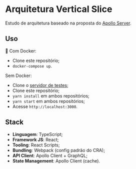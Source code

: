 # Arquitetura Vertical Slice

Estudo de arquitetura baseado na proposta do [Apollo Server](https://www.apollographql.com/blog/apollo-client/architecture/client-side-architecture-basics/).

## Uso

🐳 Com Docker:

- Clone este repositório;
- `docker-compose up`.

Sem Docker:

- Clone o [servidor de testes](https://github.com/brunoenribeiro/estudos/tree/main/todo-server);
- Clone este repositório;
- `yarn install` em ambos repositórios;
- `yarn start` em ambos repositórios;
- Acesse `http://localhost:3000`.

## Stack

- **Linguagem**: TypeScript;
- **Framework JS**: React;
- **Tooling**: React Scripts;
- **Bundling**: Webpack (config padrão do CRA);
- **API Client**: Apollo Client + GraphQL;
- **State Management**: Apollo Client (cache).
